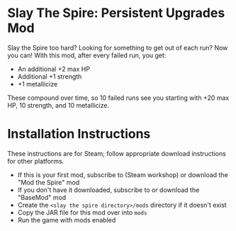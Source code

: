 # Slay The Spire: Persistent Upgrades Mod

Slay the Spire too hard? Looking for something to get out of each run? Now you can! With this mod, after every failed run, you get:

- An additional +2 max HP
- Additional +1 strength
- +1 metallicize

These compound over time, so 10 failed runs see you starting with +20 max HP, 10 strength, and 10 metallicize.

# Installation Instructions

These instructions are for Steam; follow appropriate download instructions for other platforms.

- If this is your first mod, subscribe to (Steam workshop) or download the "Mod the Spire" mod
- If you don't have it downloaded, subscribe to or download the "BaseMod" mod
- Create the `<slay the spire directory>/mods` directory if it doesn't exist
- Copy the JAR file for this mod over into `mods`
- Run the game with mods enabled

